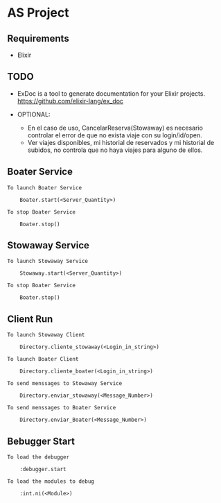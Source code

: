 # AS Project 

## Requirements

- Elixir

## TODO

- ExDoc is a tool to generate documentation for your Elixir projects. https://github.com/elixir-lang/ex_doc       

- OPTIONAL:
    - En el caso de uso, CancelarReserva(Stowaway) es necesario controlar el error de que no exista viaje con su login/id/open.
    - Ver viajes disponibles, mi historial de reservados y mi historial de subidos, no controla que no haya viajes para alguno de ellos.

## Boater Service

```
To launch Boater Service

    Boater.start(<Server_Quantity>)

To stop Boater Service

    Boater.stop()
```

## Stowaway Service

```
To launch Stowaway Service

    Stowaway.start(<Server_Quantity>)

To stop Boater Service

    Boater.stop()
```

## Client Run

```
To launch Stowaway Client

    Directory.cliente_stowaway(<Login_in_string>)

To launch Boater Client

    Directory.cliente_boater(<Login_in_string>)

To send menssages to Stowaway Service

    Directory.enviar_stowaway(<Message_Number>)

To send menssages to Boater Service

    Directory.enviar_Boater(<Message_Number>)

```

## Bebugger Start

```
To load the debugger

    :debugger.start

To load the modules to debug

    :int.ni(<Module>)

```